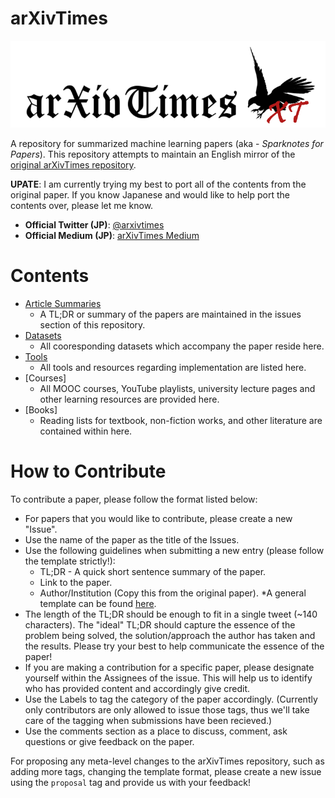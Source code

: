 # arXivTimes

![arXivTimesLogo.PNG](./arXivTimesLogo.png)

A repository for summarized machine learning papers (aka - *Sparknotes for Papers*). This repository attempts to maintain an English mirror of the [original arXivTimes repository](https://github.com/arXivTimes/arXivTimes).

**UPATE**: I am currently trying my best to port all of the contents from the original paper. If you know Japanese and would like to help port the contents over, please let me know.

* **Official Twitter (JP)**: [@arxivtimes](https://twitter.com/arxivtimes)
* **Official Medium (JP)**: [arXivTimes Medium](https://medium.com/@arxivtimes)

# Contents

* [Article Summaries](https://github.com/arXivTimes/arXivTimes/issues)
  * A TL;DR or summary of the papers are maintained in the issues section of this repository.
* [Datasets](https://github.com/arXivTimes/arXivTimes/tree/master/datasets)
  * All cooresponding datasets which accompany the paper reside here.
* [Tools](https://github.com/arXivTimes/arXivTimes/tree/master/tools)
  * All tools and resources regarding implementation are listed here.
* [Courses]
  * All MOOC courses, YouTube playlists, university lecture pages and other learning resources are provided here. 
* [Books]
  * Reading lists for textbook, non-fiction works, and other literature are contained within here.

# How to Contribute

To contribute a paper, please follow the format listed below:

* For papers that you would like to contribute, please create a new "Issue".
* Use the name of the paper as the title of the Issues.
* Use the following guidelines when submitting a new entry (please follow the template strictly!):
  * TL;DR - A quick short sentence summary of the paper.
  * Link to the paper.
  * Author/Institution (Copy this from the original paper).
*A general template can be found [here]().
* The length of the TL;DR should be enough to fit in a single tweet (~140 characters). The "ideal" TL;DR should capture the essence of the problem being solved, the solution/approach the author has taken and the results. Please try your best to help communicate the essence of the paper!
* If you are making a contribution for a specific paper, please designate yourself within the Assignees of the issue. This will help us to identify who has provided content and accordingly give credit.
* Use the Labels to tag the category of the paper accordingly. (Currently only contributors are only allowed to issue those tags, thus we'll take care of the tagging when submissions have been recieved.)
* Use the comments section as a place to discuss, comment, ask questions or give feedback on the paper.

For proposing any meta-level changes to the arXivTimes repository, such as adding more tags, changing the template format, please create a new issue using the `proposal` tag and provide us with your feedback!
